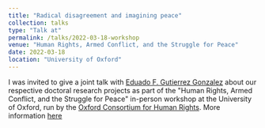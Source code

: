 ```yaml
---
title: "Radical disagreement and imagining peace"
collection: talks
type: "Talk at"
permalink: /talks/2022-03-18-workshop
venue: "Human Rights, Armed Conflict, and the Struggle for Peace"
date: 2022-03-18
location: "University of Oxford"
---
```


I was invited to give a joint talk with [Eduado F. Gutierrez Gonzalez](https://www.theology.ox.ac.uk/people/eduardo-gutierrez) about our respective doctoral research projects as part of the "Human Rights, Armed Conflict, and the Struggle for Peace" in-person workshop at the University of Oxford, run by the [Oxford Consortium for Human Rights](https://www.oxfordconsortium.org/workshop-descriptions/oxford-spring-2022). More information [here](https://drive.google.com/file/d/1IQb-7GPvtoyuxF0KnDFF1pBPd8fT0rdh/view?usp=sharing)
